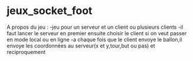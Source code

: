 # jeux_socket_foot
A propos du jeu : 
 -jeu pour un serveur et un client ou plusieurs clients 
 -il faut lancer le serveur en premier ensuite choisir le client si on veut passer en mode local ou en ligne 
 -a chaque fois que le client envoye le ballon,il envoye les coordonnées au serveur(x et y,tour,but ou pas) et reciproquement
